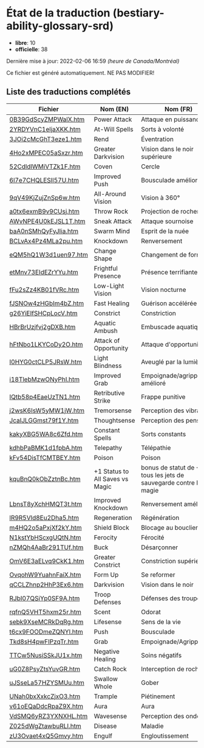 # État de la traduction (bestiary-ability-glossary-srd)

 * **libre**: 10
 * **officielle**: 38


Dernière mise à jour: 2022-02-06 16:59 *(heure de Canada/Montréal)*

Ce fichier est généré automatiquement. NE PAS MODIFIER!
## Liste des traductions complétés

| Fichier   | Nom (EN)    | Nom (FR)    | État |
|-----------|-------------|-------------|:----:|
|[0B39GdScyZMPWalX.htm](bestiary-ability-glossary-srd/0B39GdScyZMPWalX.htm)|Power Attack|Attaque en puissance|libre|
|[2YRDYVnC1eljaXKK.htm](bestiary-ability-glossary-srd/2YRDYVnC1eljaXKK.htm)|At-Will Spells|Sorts à volonté|officielle|
|[3JOi2cMcGhT3eze1.htm](bestiary-ability-glossary-srd/3JOi2cMcGhT3eze1.htm)|Rend|Éventration|officielle|
|[4Ho2xMPEC05aSxzr.htm](bestiary-ability-glossary-srd/4Ho2xMPEC05aSxzr.htm)|Greater Darkvision|Vision dans le noir supérieure|libre|
|[52CdldlWMiVTZk1F.htm](bestiary-ability-glossary-srd/52CdldlWMiVTZk1F.htm)|Coven|Cercle|officielle|
|[6l7e7CHQLESlI57U.htm](bestiary-ability-glossary-srd/6l7e7CHQLESlI57U.htm)|Improved Push|Bousculade améliorée|officielle|
|[9qV49KjZujZnSp6w.htm](bestiary-ability-glossary-srd/9qV49KjZujZnSp6w.htm)|All-Around Vision|Vision à 360°|officielle|
|[a0tx6exmB9v9CUsj.htm](bestiary-ability-glossary-srd/a0tx6exmB9v9CUsj.htm)|Throw Rock|Projection de rochers|officielle|
|[AWvNPE4U0kEJSL1T.htm](bestiary-ability-glossary-srd/AWvNPE4U0kEJSL1T.htm)|Sneak Attack|Attaque sournoise|officielle|
|[baA0nSMhQyFyJIia.htm](bestiary-ability-glossary-srd/baA0nSMhQyFyJIia.htm)|Swarm Mind|Esprit de la nuée|officielle|
|[BCLvAx4Pz4MLa2pu.htm](bestiary-ability-glossary-srd/BCLvAx4Pz4MLa2pu.htm)|Knockdown|Renversement|officielle|
|[eQM5hQ1W3d1uen97.htm](bestiary-ability-glossary-srd/eQM5hQ1W3d1uen97.htm)|Change Shape|Changement de forme|officielle|
|[etMnv73EIdEZrYYu.htm](bestiary-ability-glossary-srd/etMnv73EIdEZrYYu.htm)|Frightful Presence|Présence terrifiante|officielle|
|[fFu2sZz4KB01fVRc.htm](bestiary-ability-glossary-srd/fFu2sZz4KB01fVRc.htm)|Low-Light Vision|Vision nocturne|officielle|
|[fJSNOw4zHGbIm4bZ.htm](bestiary-ability-glossary-srd/fJSNOw4zHGbIm4bZ.htm)|Fast Healing|Guérison accélérée|officielle|
|[g26YiEIfSHCpLocV.htm](bestiary-ability-glossary-srd/g26YiEIfSHCpLocV.htm)|Constrict|Constriction|officielle|
|[HBrBrUzjfvj2gDXB.htm](bestiary-ability-glossary-srd/HBrBrUzjfvj2gDXB.htm)|Aquatic Ambush|Embuscade aquatique|officielle|
|[hFtNbo1LKYCoDy2O.htm](bestiary-ability-glossary-srd/hFtNbo1LKYCoDy2O.htm)|Attack of Opportunity|Attaque d'opportunité|officielle|
|[I0HYG0ctCLP5JRsW.htm](bestiary-ability-glossary-srd/I0HYG0ctCLP5JRsW.htm)|Light Blindness|Aveuglé par la lumière|officielle|
|[i18TlebMzwONyPhI.htm](bestiary-ability-glossary-srd/i18TlebMzwONyPhI.htm)|Improved Grab|Empoignade/agrippement amélioré|officielle|
|[IQtb58p4EaeUzTN1.htm](bestiary-ability-glossary-srd/IQtb58p4EaeUzTN1.htm)|Retributive Strike|Frappe punitive|officielle|
|[j2wsK6IsW5yMW1jW.htm](bestiary-ability-glossary-srd/j2wsK6IsW5yMW1jW.htm)|Tremorsense|Perception des vibrations|officielle|
|[JcaIJLGGmst79f1Y.htm](bestiary-ability-glossary-srd/JcaIJLGGmst79f1Y.htm)|Thoughtsense|Perception des pensées|libre|
|[kakyXBG5WA8c6Zfd.htm](bestiary-ability-glossary-srd/kakyXBG5WA8c6Zfd.htm)|Constant Spells|Sorts constants|officielle|
|[kdhbPaBMK1d1fpbA.htm](bestiary-ability-glossary-srd/kdhbPaBMK1d1fpbA.htm)|Telepathy|Télépathie|officielle|
|[kFv54DisTfCMTBEY.htm](bestiary-ability-glossary-srd/kFv54DisTfCMTBEY.htm)|Poison|Poison|officielle|
|[kquBnQ0kObZztnBc.htm](bestiary-ability-glossary-srd/kquBnQ0kObZztnBc.htm)|+1 Status to All Saves vs Magic|bonus de statut de +1 à tous les jets de sauvegarde contre la magie|libre|
|[LbnsT8yXchHMQT3t.htm](bestiary-ability-glossary-srd/LbnsT8yXchHMQT3t.htm)|Improved Knockdown|Renversement amélioré|officielle|
|[lR9R5Vld8Eu2Dha5.htm](bestiary-ability-glossary-srd/lR9R5Vld8Eu2Dha5.htm)|Regeneration|Régénération|officielle|
|[m4HQ2o5aPxjXf2kY.htm](bestiary-ability-glossary-srd/m4HQ2o5aPxjXf2kY.htm)|Shield Block|Blocage au bouclier|officielle|
|[N1kstYbHScxgUQtN.htm](bestiary-ability-glossary-srd/N1kstYbHScxgUQtN.htm)|Ferocity|Férocité|officielle|
|[nZMQh4AaBr291TUf.htm](bestiary-ability-glossary-srd/nZMQh4AaBr291TUf.htm)|Buck|Désarçonner|libre|
|[OmV6E3aELvq9CkK1.htm](bestiary-ability-glossary-srd/OmV6E3aELvq9CkK1.htm)|Greater Constrict|Constriction supérieure|officielle|
|[OvqohW9YuahnFaiX.htm](bestiary-ability-glossary-srd/OvqohW9YuahnFaiX.htm)|Form Up|Se reformer|libre|
|[qCCLZhnp2HhP3Ex6.htm](bestiary-ability-glossary-srd/qCCLZhnp2HhP3Ex6.htm)|Darkvision|Vision dans le noir|officielle|
|[RJbI07QSiYp0SF9A.htm](bestiary-ability-glossary-srd/RJbI07QSiYp0SF9A.htm)|Troop Defenses|Défenses des troupes|libre|
|[rqfnQ5VHT5hxm25r.htm](bestiary-ability-glossary-srd/rqfnQ5VHT5hxm25r.htm)|Scent|Odorat|officielle|
|[sebk9XseMCRkDqRg.htm](bestiary-ability-glossary-srd/sebk9XseMCRkDqRg.htm)|Lifesense|Sens de la vie|officielle|
|[t6cx9FOODmeZQNYl.htm](bestiary-ability-glossary-srd/t6cx9FOODmeZQNYl.htm)|Push|Bousculade|officielle|
|[Tkd8sH4pwFIPzqTr.htm](bestiary-ability-glossary-srd/Tkd8sH4pwFIPzqTr.htm)|Grab|Empoignade/Agrippement|libre|
|[TTCw5NusiSSkJU1x.htm](bestiary-ability-glossary-srd/TTCw5NusiSSkJU1x.htm)|Negative Healing|Soins négatifs|libre|
|[uG0Z8PsyZtsYuvGR.htm](bestiary-ability-glossary-srd/uG0Z8PsyZtsYuvGR.htm)|Catch Rock|Interception de rochers|officielle|
|[uJSseLa57HZYSMUu.htm](bestiary-ability-glossary-srd/uJSseLa57HZYSMUu.htm)|Swallow Whole|Gober|libre|
|[UNah0bxXxkcZjxO3.htm](bestiary-ability-glossary-srd/UNah0bxXxkcZjxO3.htm)|Trample|Piétinement|officielle|
|[v61oEQaDdcRpaZ9X.htm](bestiary-ability-glossary-srd/v61oEQaDdcRpaZ9X.htm)|Aura|Aura|officielle|
|[VdSMQ6yRZ3YXNXHL.htm](bestiary-ability-glossary-srd/VdSMQ6yRZ3YXNXHL.htm)|Wavesense|Perception des ondes|officielle|
|[Z025dWgZtawbuRLI.htm](bestiary-ability-glossary-srd/Z025dWgZtawbuRLI.htm)|Disease|Maladie|officielle|
|[zU3Ovaet4xQ5Gmvy.htm](bestiary-ability-glossary-srd/zU3Ovaet4xQ5Gmvy.htm)|Engulf|Engloutissement|officielle|
